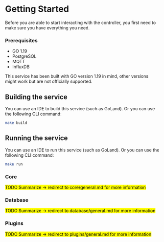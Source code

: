 # Getting Started
Before you are able to start interacting with the controller, you first need to make sure you have everything you need.


### Prerequisites

- GO 1.19
- PostgreSQL
- MQTT
- InfluxDB

This service has been built with GO version 1.19 in mind, other versions might work but are not officially supported.

## Building the service
You can use an IDE to build this service (such as GoLand).
Or you can use the following CLI command:

```bash
make build
```

## Running the service
You can use an IDE to run this service (such as GoLand).
Or you can use the following CLI command:

```bash
make run
```

### Core
<mark>TODO Summarize -> redirect to core/general.md for more information</mark>

### Database
<mark>TODO Summarize -> redirect to database/general.md for more information</mark>

### Plugins
<mark>TODO Summarize -> redirect to plugins/general.md for more information</mark>